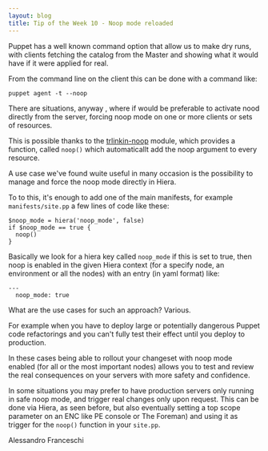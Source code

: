 ```yaml
---
layout: blog
title: Tip of the Week 10 - Noop mode reloaded
---
```


Puppet has a well known command option that allow us to make dry runs, with clients fetching the catalog from the Master and showing what it would have if it were applied for real.

From the command line on the client this can be done with a command like:

    puppet agent -t --noop

There are situations, anyway , where if would be preferable to activate nood directly from the server, forcing noop mode on one or more clients or sets of resources.

This is possible thanks to the [trlinkin-noop]() module, which provides a function, called ```noop()``` which automaticallt add the noop argument to every resource.

A use case we've found wuite useful in many occasion is the possibility to manage and force the noop mode directly in Hiera.

To to this, it's enough to add one of the main manifests, for example ```manifests/site.pp``` a few lines of code like these:

    $noop_mode = hiera('noop_mode', false)
    if $noop_mode == true {
      noop()
    }

Basically we look for a hiera key called ```noop_mode``` if this is set to true, then noop is enabled in the given Hiera context (for a specify node, an environment or all the nodes) with an entry (in yaml format) like:

    ---
      noop_mode: true

What are the use cases for such an approach? Various.

For example when you have to deploy large or potentially dangerous Puppet code refactorings and you can't fully test their effect until you deploy to production.

In these cases being able to rollout your changeset with noop mode enabled (for all or the most important nodes) allows you to test and review the real consequences on your servers with more safety and confidence.

In some situations you may prefer to have production servers only running in safe noop mode, and trigger real changes only upon request. This can be done via Hiera, as seen before, but also eventually setting a top scope parameter on an ENC like PE console or The Foreman) and using it as trigger for the ```noop()``` function in your ```site.pp```.

Alessandro Franceschi

